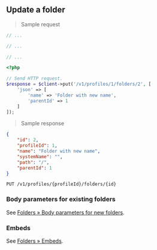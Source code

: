 ## Update a folder

> Sample request

```java
// ...
```

```c
// ...
```

```csharp
// ...
```

```php
<?php

// Send HTTP request.
$response = $client->put('/v1/profiles/1/folders/2', [
    'json' => [
        'name' => 'Folder with new name',
        'parentId' => 1
    ]
]);
```

> Sample response

```json
{
    "id": 2,
    "profileId": 1,
    "name": "Folder with new name",
    "systemName": "",
    "path": "/",
    "parentId": 1
}
```

`PUT /v1/profiles/{profileId}/folders/{id}`

### Body parameters for existing folders

See [Folders &raquo; Body parameters for new folders](#body-parameters-for-new-folders).

### Embeds

See [Folders &raquo; Embeds](#embeds-for-folders).
